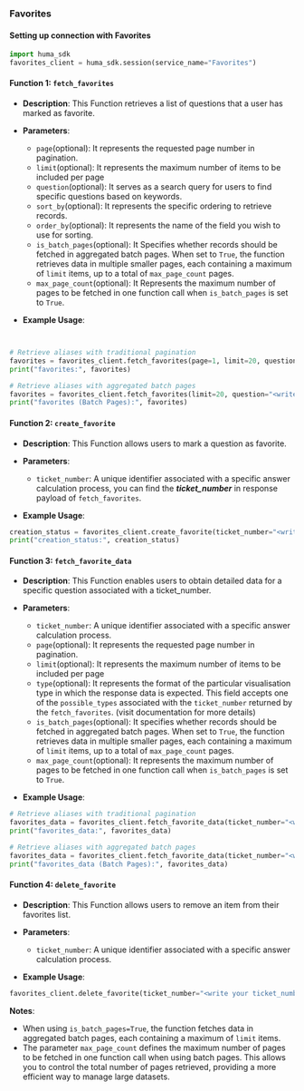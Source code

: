 ### Favorites

#### Setting up connection with Favorites

```python
import huma_sdk
favorites_client = huma_sdk.session(service_name="Favorites")
```

#### Function 1: `fetch_favorites`

- **Description**: This Function retrieves a list of questions that a user has marked as favorite.
- **Parameters**:
  - `page`(optional): It represents the requested page number in pagination.
  - `limit`(optional): It represents the maximum number of items to be included per page
  - `question`(optional): It serves as a search query for users to find specific questions based on keywords.
  - `sort_by`(optional): It represents the specific ordering to retrieve records.
  - `order_by`(optional): It represents the name of the field you wish to use for sorting.
  - `is_batch_pages`(optional): It Specifies whether records should be fetched in aggregated batch pages. When set to `True`, the function retrieves data in multiple smaller pages, each containing a maximum of `limit` items, up to a total of `max_page_count` pages.
  - `max_page_count`(optional): It Represents the maximum number of pages to be fetched in one function call when `is_batch_pages` is set to `True`.

- **Example Usage**:

```python


# Retrieve aliases with traditional pagination
favorites = favorites_client.fetch_favorites(page=1, limit=20, question="<write your keyword to search>", order_by="created_date", sort_by=-1)
print("favorites:", favorites)

# Retrieve aliases with aggregated batch pages
favorites = favorites_client.fetch_favorites(limit=20, question="<write your keyword to search>", order_by="created_date", sort_by=-1, is_batch_pages=True, max_page_count=10)
print("favorites (Batch Pages):", favorites)
```

#### Function 2: `create_favorite`

- **Description**: This Function allows users to mark a question as favorite.
- **Parameters**:
  - `ticket_number`: A unique identifier associated with a specific answer calculation process, you can find the ***ticket_number*** in response payload of `fetch_favorites`.

- **Example Usage**:

```python
creation_status = favorites_client.create_favorite(ticket_number="<write your ticket number>")
print("creation_status:", creation_status)
```

#### Function 3: `fetch_favorite_data`

- **Description**: This Function enables users to obtain detailed data for a specific question associated with a ticket_number.
- **Parameters**:
  - `ticket_number`: A unique identifier associated with a specific answer calculation process.
  - `page`(optional): It represents the requested page number in pagination.
  - `limit`(optional): It represents the maximum number of items to be included per page
  - `type`(optional): It represents the format of the particular visualisation type in which the response data is expected. This field accepts one of the `possible_types` associated with the `ticket_number` returned by the `fetch_favorites`. (visit documentation for more details)
  - `is_batch_pages`(optional): It specifies whether records should be fetched in aggregated batch pages. When set to `True`, the function retrieves data in multiple smaller pages, each containing a maximum of `limit` items, up to a total of `max_page_count` pages.
  - `max_page_count`(optional): It represents the maximum number of pages to be fetched in one function call when `is_batch_pages` is set to `True`.

- **Example Usage**:

```python
# Retrieve aliases with traditional pagination
favorites_data = favorites_client.fetch_favorite_data(ticket_number="<write your ticket_number>", page=1, limit=20, type="<write your required visual data type>")
print("favorites_data:", favorites_data)

# Retrieve aliases with aggregated batch pages
favorites_data = favorites_client.fetch_favorite_data(ticket_number="<write your ticket_number>", page=1, limit=20, type="<write your required visual data type>", is_batch_pages=True, max_page_count=10)
print("favorites_data (Batch Pages):", favorites_data)
```

#### Function 4: `delete_favorite`

- **Description**: This Function allows users to remove an item from their favorites list.
- **Parameters**:
  - `ticket_number`: A unique identifier associated with a specific answer calculation process.

- **Example Usage**:

```python
favorites_client.delete_favorite(ticket_number="<write your ticket_number>")
```

**Notes**:
- When using `is_batch_pages=True`, the function fetches data in aggregated batch pages, each containing a maximum of `limit` items.
- The parameter `max_page_count` defines the maximum number of pages to be fetched in one function call when using batch pages. This allows you to control the total number of pages retrieved, providing a more efficient way to manage large datasets.